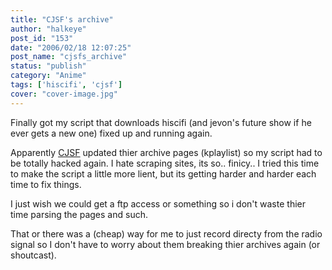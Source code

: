```yaml
---
title: "CJSF's archive"
author: "halkeye"
post_id: "153"
date: "2006/02/18 12:07:25"
post_name: "cjsfs_archive"
status: "publish"
category: "Anime"
tags: ['hiscifi', 'cjsf']
cover: "cover-image.jpg"
---
```


Finally got my script that downloads hiscifi (and jevon's future show if he ever gets a new one)
fixed up and running again.

Apparently [CJSF](https://www.cjsf.ca) updated thier archive pages (kplaylist) so my script had to be
totally hacked again. I hate scraping sites, its so.. finicy.. I tried this time to make the script a
little more lient, but its getting harder and harder each time to fix things.

I just wish we could get a ftp access or something so i don't waste thier time parsing the pages and such.

That or there was a (cheap) way for me to just record directy from the radio signal so I don't have
to worry about them breaking thier archives again (or shoutcast). 
